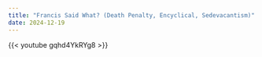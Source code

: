 ```yaml
---
title: "Francis Said What? (Death Penalty, Encyclical, Sedevacantism)"
date: 2024-12-19
---
```


{{< youtube gqhd4YkRYg8 >}}
